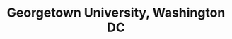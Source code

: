---
title: "Georgetown University, Washington DC"
project_id: 
conf_date: 2001-09-06
conference_id: ""
presenters:
   - peter_bandettini
summary: "<p>Georgetown University, Washington DC</p>"
file: /assets/presentations/T110.ppt
filename: T110.ppt
layout: presentation
---